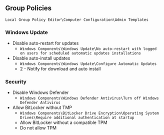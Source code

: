 ## Group Policies
`Local Group Policy Editor\Computer Configuration\Admin Templates`

### Windows Update
- Disable auto-restart for updates
  - `Windows Components\Windows Update\No auto-restart with logged on users for scheduled automatic updates installations`
- Disable auto-install updates
  - `Windows Components\Windows Update\Configure Automatic Updates`
  - 2 - Notify for download and auto install

### Security
- Disable Windows Defender
  - `Windows Components\Windows Defender Antivirus\Turn off Windows Defender Antivirus`
- Allow BitLocker without TMP
  - `Windows Components\BitLocker Drive Encryption\Operating System Drives\Require additional authentication at startup`
  - Allow BitLocker without a compatible TPM
  - Do not allow TPM